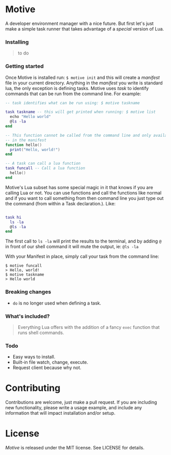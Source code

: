 # Motive
A developer environment manager with a nice future. But first let's just make a simple task runner that takes advantage of a _special_ version of Lua.

### Installing
> to do

### Getting started
Once Motive is installed run: `$ motive init` and this will create a *manifest* file in your current directory. Anything in the *manifest* you write is standard lua, the only exception is
defining tasks. Motive uses *task* to identify commands that can be run from the command line. For example:

```lua
-- task identifies what can be run using: $ motive taskname

task taskname -- this will get printed when running: $ motive list
  echo "Hello world"
  @ls -la
end

-- This function cannot be called from the command line and only available
-- in the manifest
function hello() 
  print("Hello, world!")
end

-- A task can call a lua function
task funcall -- Call a lua function
  hello()
end

```

Motive's Lua subset has some special magic in it that knows if you are calling Lua or not. You can use
functions and call the functions like normal and if you want to call something from then command line
you just type out the command (from within a Task declaration.). Like:

```lua

task hi
  ls -la
  @ls -la
end

```

The first call to `ls -la` will print the results to the terminal, and by adding `@` in front
of our shell command it will mute the output, ie: `@ls -la`


With your Manifest in place, simply call your task from the command line:

```shell
$ motive funcall
> Hello, world!
$ motive taskname
> Hello world
```

### Breaking changes
- `do` is no longer used when defining a task.

### What's included?
> Everything Lua offers with the addition of a fancy `exec` function that runs shell commands.

### Todo
- Easy ways to install.
- Built-in file watch, change, execute.
- Request client because why not.

# Contributing
Contributions are welcome, just make a pull request. If you are including new functionality, please write a usage example, and include any information that will impact installation and/or setup.

# License
*Motive* is released under the MIT license. See LICENSE for details.
